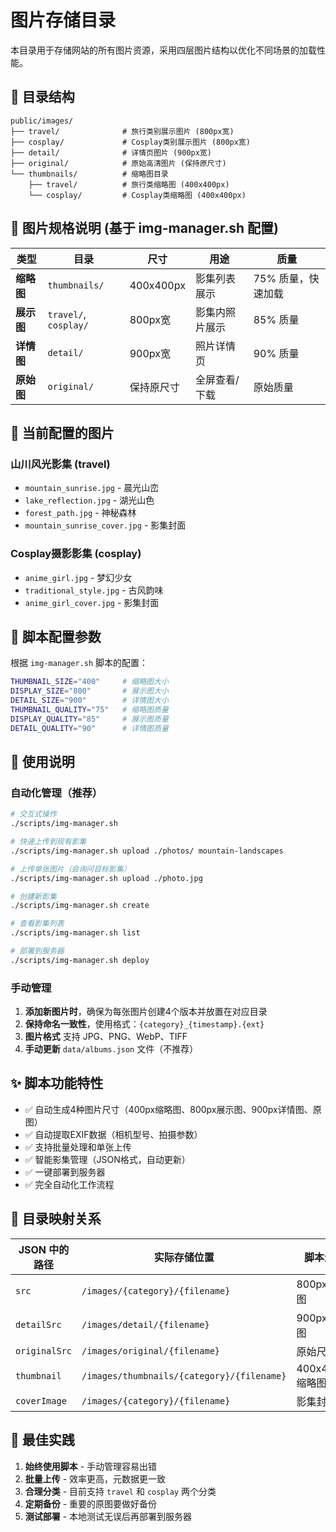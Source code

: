 # 图片存储目录

本目录用于存储网站的所有图片资源，采用四层图片结构以优化不同场景的加载性能。

## 📁 目录结构

```
public/images/
├── travel/              # 旅行类别展示图片 (800px宽)
├── cosplay/             # Cosplay类别展示图片 (800px宽)
├── detail/              # 详情页图片 (900px宽)
├── original/            # 原始高清图片 (保持原尺寸)
└── thumbnails/          # 缩略图目录
    ├── travel/          # 旅行类缩略图 (400x400px)
    └── cosplay/         # Cosplay类缩略图 (400x400px)
```

## 🎯 图片规格说明 (基于 img-manager.sh 配置)

| 类型 | 目录 | 尺寸 | 用途 | 质量 |
|------|------|------|------|------|
| **缩略图** | `thumbnails/` | 400x400px | 影集列表展示 | 75% 质量，快速加载 |
| **展示图** | `travel/`, `cosplay/` | 800px宽 | 影集内照片展示 | 85% 质量 |
| **详情图** | `detail/` | 900px宽 | 照片详情页 | 90% 质量 |
| **原始图** | `original/` | 保持原尺寸 | 全屏查看/下载 | 原始质量 |

## 📸 当前配置的图片

### 山川风光影集 (travel)
- `mountain_sunrise.jpg` - 晨光山峦
- `lake_reflection.jpg` - 湖光山色  
- `forest_path.jpg` - 神秘森林
- `mountain_sunrise_cover.jpg` - 影集封面

### Cosplay摄影影集 (cosplay)
- `anime_girl.jpg` - 梦幻少女
- `traditional_style.jpg` - 古风韵味
- `anime_girl_cover.jpg` - 影集封面

## 🔧 脚本配置参数

根据 `img-manager.sh` 脚本的配置：

```bash
THUMBNAIL_SIZE="400"     # 缩略图大小
DISPLAY_SIZE="800"       # 展示图大小
DETAIL_SIZE="900"        # 详情图大小
THUMBNAIL_QUALITY="75"   # 缩略图质量
DISPLAY_QUALITY="85"     # 展示图质量
DETAIL_QUALITY="90"      # 详情图质量
```

## 🚀 使用说明

### 自动化管理（推荐）

```bash
# 交互式操作
./scripts/img-manager.sh

# 快速上传到现有影集
./scripts/img-manager.sh upload ./photos/ mountain-landscapes

# 上传单张图片（会询问目标影集）
./scripts/img-manager.sh upload ./photo.jpg

# 创建新影集
./scripts/img-manager.sh create

# 查看影集列表
./scripts/img-manager.sh list

# 部署到服务器
./scripts/img-manager.sh deploy
```

### 手动管理

1. **添加新图片时**，确保为每张图片创建4个版本并放置在对应目录
2. **保持命名一致性**，使用格式：`{category}_{timestamp}.{ext}`
3. **图片格式** 支持 JPG、PNG、WebP、TIFF
4. **手动更新** `data/albums.json` 文件（不推荐）

## ✨ 脚本功能特性

- ✅ 自动生成4种图片尺寸（400px缩略图、800px展示图、900px详情图、原图）
- ✅ 自动提取EXIF数据（相机型号、拍摄参数）
- ✅ 支持批量处理和单张上传
- ✅ 智能影集管理（JSON格式，自动更新）
- ✅ 一键部署到服务器
- ✅ 完全自动化工作流程

## 📂 目录映射关系

| JSON 中的路径 | 实际存储位置 | 脚本生成 |
|---------------|--------------|----------|
| `src` | `/images/{category}/{filename}` | 800px展示图 |
| `detailSrc` | `/images/detail/{filename}` | 900px详情图 |
| `originalSrc` | `/images/original/{filename}` | 原始尺寸 |
| `thumbnail` | `/images/thumbnails/{category}/{filename}` | 400x400px缩略图 |
| `coverImage` | `/images/{category}/{filename}` | 影集封面图 |

## 🎯 最佳实践

1. **始终使用脚本** - 手动管理容易出错
2. **批量上传** - 效率更高，元数据更一致
3. **合理分类** - 目前支持 `travel` 和 `cosplay` 两个分类
4. **定期备份** - 重要的原图要做好备份
5. **测试部署** - 本地测试无误后再部署到服务器 